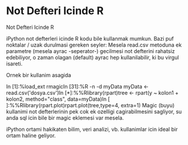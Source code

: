 # Not Defteri Icinde R


Not Defteri Icinde R




iPython not defterleri icinde R kodu bile kullanmak mumkun. Bazi puf noktalar / uzak durulmasi gereken seyler: Mesela read.csv metoduna ek parametre (mesela ayrac -seperator-) gecilmesi not defterini rahatsiz edebiliyor, o zaman olagan (default) ayrac hep kullanilabilir, ki bu virgul isareti.

Ornek bir kullanim asagida

In [1]:%load_ext rmagicIn [31]:%R -n -d myData myData <- read.csv('dosya.csv')In [*]:%%Rlibrary(rpart)tree <- rpart(y ~ kolon1 + kolon2, method="class", data=myData)In [ ]:%%Rlibrary(rpart.plot)rpart.plot(tree,type=4, extra=1)
Magic (buyu) kullanimi not defterlerinin pek cok ek ozelligi cagirabilmesini sagliyor, su anda sql icin bile bir magic eklemesi var mesela.

iPython ortami hakikaten bilim, veri analizi, vb. kullanimlar icin ideal bir ortam haline geliyor.





